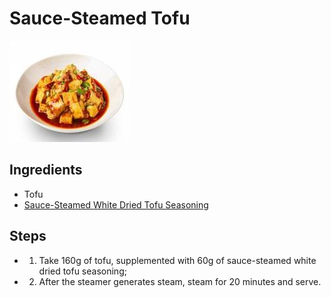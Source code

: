 # Sauce-Steamed Tofu

![Sauce-Steamed Tofu](../../images/%E9%85%B1%E8%92%B8%E8%B1%86%E8%85%90.jpg)

## Ingredients
- Tofu
- [Sauce-Steamed White Dried Tofu Seasoning](../seasonings/Sauce-Steamed%20White%20Dry%20Seasoning.md)

## Steps
- 1. Take 160g of tofu, supplemented with 60g of sauce-steamed white dried tofu seasoning;
- 2. After the steamer generates steam, steam for 20 minutes and serve.